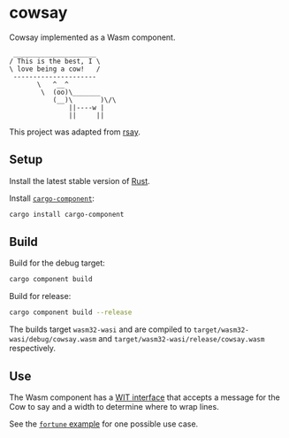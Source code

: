 # cowsay

Cowsay implemented as a Wasm component.

```
 _____________________
/ This is the best, I \
\ love being a cow!   /
 ---------------------
       \   ^__^
        \  (oo)\_______
           (__)\       )\/\
               ||----w |
               ||     ||
```

This project was adapted from [rsay][rust-rsay].

## Setup

Install the latest stable version of [Rust][install-rust].

Install [`cargo-component`][cargo-component]:

```sh
cargo install cargo-component
```

## Build

Build for the debug target:

```sh
cargo component build
```

Build for release:

```sh
cargo component build --release
```

The builds target `wasm32-wasi` and are compiled to `target/wasm32-wasi/debug/cowsay.wasm` and `target/wasm32-wasi/release/cowsay.wasm` respectively.

## Use

The Wasm component has a [WIT interface][wit-interface] that accepts a message for the Cow to say and a width to determine where to wrap lines.

See the [`fortune` example][fortune-example] for one possible use case.

[cargo-component]: https://github.com/bytecodealliance/cargo-component
[fortune-example]: ./examples/fortune
[install-rust]: https://www.rust-lang.org/tools/install
[rust-rsay]: https://github.com/NickTomlin/rust-rsay
[wit-interface]: ./wit/world.wit
